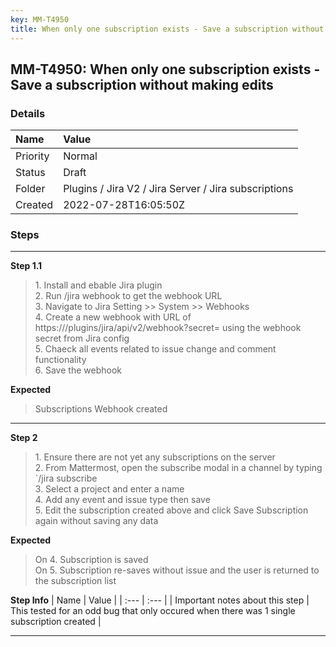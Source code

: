 ```yaml
---
key: MM-T4950
title: When only one subscription exists - Save a subscription without making edits
---
```


## MM-T4950: When only one subscription exists - Save a subscription without making edits

### Details

| Name     | Value                                                |
| :------- | :--------------------------------------------------- |
| Priority | Normal                                               |
| Status   | Draft                                                |
| Folder   | Plugins / Jira V2 / Jira Server / Jira subscriptions |
| Created  | 2022-07-28T16:05:50Z                                 |

### Steps

<hr/>

**Step 1.1**

> <article>1. Install and ebable Jira plugin<br />2. Run /jira  webhook to get the webhook URL <br />3. Navigate to Jira Setting &gt;&gt; System &gt;&gt; Webhooks<br />4. Create a new webhook with URL of https:///plugins/jira/api/v2/webhook?secret=  using the webhook secret from Jira config<br />5. Chaeck all events related to issue change and comment functionality<br />6. Save the webhook</article>

**Expected**

> <article>Subscriptions Webhook created </article>

<hr/>

**Step 2**

> <article>1. Ensure there are not yet any subscriptions on the server<br />2. From Mattermost, open the subscribe modal in a channel by typing `/jira subscribe  <br />3. Select a project and enter a name<br />4. Add any event and issue type then save <br />5. Edit the subscription created above and click Save Subscription again without saving any data</article>

**Expected**

> <article>On 4. Subscription is saved<br />On 5. Subscription re-saves without issue and the user is returned to the subscription list</article>

**Step Info**
| Name | Value |
| :--- | :--- |
| Important notes about this step | This tested for an odd bug that only occured when there was 1 single subscription created |

<hr/>
